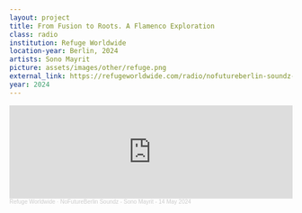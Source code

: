 ```yaml
---
layout: project 
title: From Fusion to Roots. A Flamenco Exploration
class: radio
institution: Refuge Worldwide
location-year: Berlin, 2024
artists: Sono Mayrit
picture: assets/images/other/refuge.png
external_link: https://refugeworldwide.com/radio/nofutureberlin-soundz-sono-mayrit-14-may-2024
year: 2024
---
```


<iframe width="100%" height="166" scrolling="no" frameborder="no" allow="autoplay" src="https://w.soundcloud.com/player/?url=https%3A//api.soundcloud.com/tracks/1823234970&color=%23dc143c&auto_play=false&hide_related=false&show_comments=true&show_user=true&show_reposts=false&show_teaser=true"></iframe><div style="font-size: 10px; color: #cccccc;line-break: anywhere;word-break: normal;overflow: hidden;white-space: nowrap;text-overflow: ellipsis; font-family: Interstate,Lucida Grande,Lucida Sans Unicode,Lucida Sans,Garuda,Verdana,Tahoma,sans-serif;font-weight: 100;"><a href="https://soundcloud.com/refugeworldwide" title="Refuge Worldwide" target="_blank" style="color: #cccccc; text-decoration: none;">Refuge Worldwide</a> · <a href="https://soundcloud.com/refugeworldwide/no-future-berlin-sono-mayrit" title="NoFutureBerlin Soundz - Sono Mayrit - 14 May 2024" target="_blank" style="color: #cccccc; text-decoration: none;">NoFutureBerlin Soundz - Sono Mayrit - 14 May 2024</a></div>
